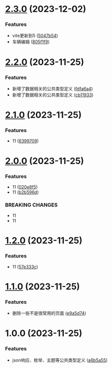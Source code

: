 # [2.3.0](https://github.com/dongjak-types/commons-ts/compare/v2.2.0...v2.3.0) (2023-12-02)


### Features

* vite更新到5 ([5047b54](https://github.com/dongjak-types/commons-ts/commit/5047b5462124ad159e980c086b846e96838776ba))
* 车辆编辑 ([805f1f9](https://github.com/dongjak-types/commons-ts/commit/805f1f9b2507fd2ba44c2e561c070ab5a676f316))

# [2.2.0](https://github.com/dongjak-types/commons-ts/compare/v2.1.0...v2.2.0) (2023-11-25)


### Features

* 新增了数据相关的公共类型定义 ([fdfa6a4](https://github.com/dongjak-types/commons-ts/commit/fdfa6a4c730de892eb41e2cf4cd57a0eae7f37a5))
* 新增了数据相关的公共类型定义 ([cb11933](https://github.com/dongjak-types/commons-ts/commit/cb11933cbefb37dd20d9d386c76f32f9291967fd))

# [2.1.0](https://github.com/dongjak-types/commons-ts/compare/v2.0.0...v2.1.0) (2023-11-25)


### Features

* 11 ([6399709](https://github.com/dongjak-types/commons-ts/commit/63997094f32118fd27e122b3de151cf3a19fde3b))

# [2.0.0](https://github.com/dongjak-types/commons-ts/compare/v1.2.0...v2.0.0) (2023-11-25)


### Features

* 11 ([020e8f5](https://github.com/dongjak-types/commons-ts/commit/020e8f56b57883f203c411a5a84c7780f0d631d0))
* 11 ([b2b596d](https://github.com/dongjak-types/commons-ts/commit/b2b596dccd94f96054158b4cc87236728b31f1b1))


### BREAKING CHANGES

* 11
* 11

# [1.2.0](https://github.com/dongjak-types/commons-ts/compare/v1.1.0...v1.2.0) (2023-11-25)


### Features

* 11 ([57e333c](https://github.com/dongjak-types/commons-ts/commit/57e333c8b9c4d3bf170d81888a1554f385af3fdc))

# [1.1.0](https://github.com/dongjak-types/commons-ts/compare/v1.0.0...v1.1.0) (2023-11-25)


### Features

* 删除一些不是很常用的页面 ([e9a5d74](https://github.com/dongjak-types/commons-ts/commit/e9a5d74941d21e2d771755ef6a56eec0892b8430))

# 1.0.0 (2023-11-25)


### Features

* json响应、枚举、主题等公共类型定义 ([a6b5a55](https://github.com/dongjak-types/commons-ts/commit/a6b5a55d44a1954414ec77c5ce5440c1bde6c67f))
